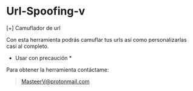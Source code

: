 # Url-Spoofing-v
[+] Camuflador de url

Con esta herramienta podrás camuflar tus urls así como personalizarlas casi al completo.

* Usar con precaución *

Para obtener la herramienta contáctame:
> MasteerV@protonmail.com

